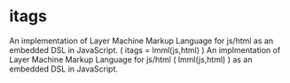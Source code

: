 # itags
An implementation of Layer Machine Markup Language for js/html as an embedded DSL in JavaScript. ( itags =  lmml(js,html) )
An implmentation of Layer Machine Markup Language for js/html ( lmml(js,html) ) as an embedded DSL in JavaScript.

